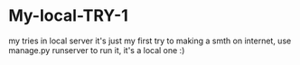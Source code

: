 # My-local-TRY-1
my tries in local server
it's just my first try to making a smth on internet, use manage.py runserver to run it, it's a local one :)
